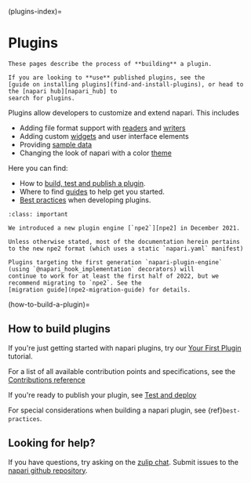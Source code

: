 (plugins-index)=

# Plugins

```{note}
These pages describe the process of **building** a plugin.

If you are looking to **use** published plugins, see the
[guide on installing plugins](find-and-install-plugins), or head to the [napari hub][napari_hub] to
search for plugins.
```

Plugins allow developers to customize and extend napari.  This includes

- Adding file format support with [readers] and [writers]
- Adding custom [widgets] and user interface elements
- Providing [sample data][sample_data]
- Changing the look of napari with a color [theme]

Here you can find:

- How to [build, test and publish a plugin](how-to-build-a-plugin).
- Where to find [guides](./guides) to help get you started.
- [Best practices](./best_practices) when developing plugins.

```{admonition} Introducing npe2
:class: important

We introduced a new plugin engine [`npe2`][npe2] in December 2021.

Unless otherwise stated, most of the documentation herein pertains
to the new npe2 format (which uses a static `napari.yaml` manifest)

Plugins targeting the first generation `napari-plugin-engine`
(using `@napari_hook_implementation` decorators) will
continue to work for at least the first half of 2022, but we
recommend migrating to `npe2`. See the
[migration guide](npe2-migration-guide) for details.
```

(how-to-build-a-plugin)=

## How to build plugins

If you're just getting started with napari plugins, try our
[Your First Plugin](./first_plugin) tutorial.

For a list of all available contribution points and specifications,
see the [Contributions reference](./contributions)

If you're ready to publish your plugin, see [Test and deploy](./test_deploy)

For special considerations when building a napari plugin, see
{ref}`best-practices`.

## Looking for help?

If you have questions, try asking on the [zulip chat][napari_zulip].
Submit issues to the [napari github repository][napari_issues].

[napari_issues]: https://github.com/napari/napari/issues/new/choose
[napari_zulip]: https://napari.zulipchat.com/
[readers]: contributions-readers
[sample_data]: contributions-sample-data
[theme]: contributions-themes
[widgets]: contributions-widgets
[writers]: contributions-writers
